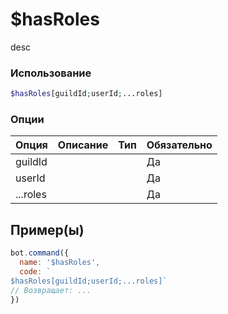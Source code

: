 # $hasRoles
desc
### Использование
```php
$hasRoles[guildId;userId;...roles]
```

### Опции

| Опция | Описание | Тип | Обязательно |
|--------|-------------|------|----------|
| guildId |  |  | Да | 
| userId |  |  | Да | 
| ...roles |  |  | Да |
## Пример(ы)

```javascript
bot.command({
  name: '$hasRoles',
  code: `
$hasRoles[guildId;userId;...roles]`
// Возвращает: ...
})
```